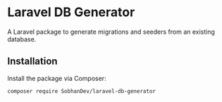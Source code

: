 # Laravel DB Generator

A Laravel package to generate migrations and seeders from an existing database.

## Installation

Install the package via Composer:

```bash
composer require SobhanDev/laravel-db-generator